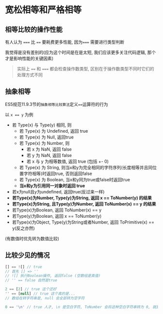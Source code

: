 # 宽松相等和严格相等

## 相等比较的操作性能

有人认为 `===` 比 `==` 要耗费更多性能, 因为`===` 需要进行类型判断

我觉得是没有差别的(应为这个时间是在是太短, 我们应该更多关注代码逻辑, 那个才是影响性能的关键因素)

> 实际上 `==` 和 `===` 都会检查操作数类型, 区别在于操作数类型不同时它们的处理方式不同


## 抽象相等

ES5规范11.9.3节的`抽象相等比较算法`定义`==`运算符的行为

以 `x == y` 为例
+ 若 Type(x) 与 Type(y) 相同, 则
  + 若 Type(x) 为 Undefined, 返回 true
  + 若 Type(x) 为 Null, 返回true
  + 若 Type(x) 为 Number, 则
    + 若 x 为 NaN, 返回 false
    + 若 y 为 NaN, 返回 false
    + 若 x 与 y 为相等数值, 返回 true (包括 +- 0)
  + 若 Type(x) 为 String, 则当x和y为完全相同的字符序列(长度相等并且同位置字符相等)时返回true, 否则返回false
  + 若 Type(x) 为 Boolean, 当x和y同为true或false时返回true
  + **当x和y为引用同一对象时返回 true**
+ 若x为null且y为undefined, 返回true(反过来一样)
+ **若Type(x)为Number, Type(y)为String, 返回 x == ToNumber(y) 的结果**
+ **若Type(x)为String, 且Type(y)为Number, 返回 ToNumber(x) == y 的结果**
+ 若Type(x)为Boolean, 返回 ToNumber(x) == y
+ 若Type(y)为Boolean, 返回 x == ToNumber(y)
+ 若Type(x)为Object, Type(y)为String或者Number, 返回 ToPrimitive(x) == y(反之亦然)

(有数值时优先转为数值比较)

## 比较少见的情况

```js
[] == ![] // true
// 首先 [] => ''
// ![] 执行Boolean操作, 返回false (空数组是真值)
// '' == false 自然是true

2 == [2] // true 这个还好
'' == [null] // true 这个真的是...
// 数组在转字符串是, null 会全部转为空字符

0 == '\n' // true 人才, \n 是空白字符, ToNumber 会将这种空白字符串转为 0, 就是这么神奇
```

